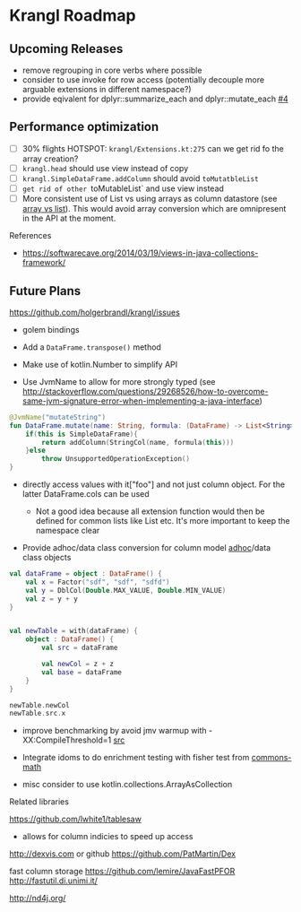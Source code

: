 Krangl Roadmap
==============


Upcoming Releases
-----------------

* remove regrouping in core verbs where possible
* consider to use invoke for row access (potentially decouple more arguable extensions in different namespace?)
* provide eqivalent for dplyr::summarize_each and dplyr::mutate_each [#4](https://github.com/holgerbrandl/krangl/issues/4)


Performance optimization
------------------------

* [ ] 30% flights HOTSPOT: `krangl/Extensions.kt:275` can we get rid fo the array creation?
* [ ] `krangl.head` should use view instead of copy
* [ ] `krangl.SimpleDataFrame.addColumn` should avoid `toMutatbleList`
* [ ] `get rid of other `toMutableList` and use view instead
* [ ] More consistent use of List vs using arrays as column datastore (see [array vs list](http://stackoverflow.com/questions/716597/array-or-list-in-java-which-is-faster)). This would avoid array conversion which are omnipresent in the API at the moment.

References
* https://softwarecave.org/2014/03/19/views-in-java-collections-framework/

Future Plans
-------------


https://github.com/holgerbrandl/krangl/issues

* golem bindings
* Add a `DataFrame.transpose()` method
* Make use of kotlin.Number to simplify API

* Use JvmName to allow for more strongly typed (see  http://stackoverflow.com/questions/29268526/how-to-overcome-same-jvm-signature-error-when-implementing-a-java-interface)
```kotlin
@JvmName("mutateString")
fun DataFrame.mutate(name: String, formula: (DataFrame) -> List<String>): DataFrame {
    if(this is SimpleDataFrame){
        return addColumn(StringCol(name, formula(this)))
    }else
        throw UnsupportedOperationException()
}

```

* directly access values with it["foo"] and not just column object. For the latter DataFrame.cols can be used
    * Not a good idea because all extension function would then be defined for common lists like List<Int> etc. It's more important to keep the namespace clear

* Provide adhoc/data class conversion for column model [adhoc](https://kotlinlang.org/docs/reference/object-declarations.html#object-expressions)/data class objects
```kotlin
val dataFrame = object : DataFrame() {
    val x = Factor("sdf", "sdf", "sdfd")
    val y = DblCol(Double.MAX_VALUE, Double.MIN_VALUE)
    val z = y + y
}


val newTable = with(dataFrame) {
    object : DataFrame() {
        val src = dataFrame

        val newCol = z + z
        val base = dataFrame
    }
}

newTable.newCol
newTable.src.x
```

* improve benchmarking by avoid jmv warmup with -XX:CompileThreshold=1 [src](http://stackoverflow.com/questions/1481853/technique-or-utility-to-minimize-java-warm-up-time)

* Integrate idoms to do enrichment testing with fisher test from [commons-math](http://commons.apache.org/proper/commons-math/apidocs/org/apache/commons/math3/distribution/HypergeometricDistribution.html)

* misc consider to use kotlin.collections.ArrayAsCollection



Related libraries 

https://github.com/lwhite1/tablesaw

* allows for column indicies to speed up access 


http://dexvis.com or github https://github.com/PatMartin/Dex


fast column storage
https://github.com/lemire/JavaFastPFOR
http://fastutil.di.unimi.it/

http://nd4j.org/